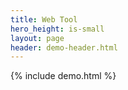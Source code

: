 ```yaml
---
title: Web Tool 
hero_height: is-small
layout: page
header: demo-header.html
---
```


{% include demo.html %}
